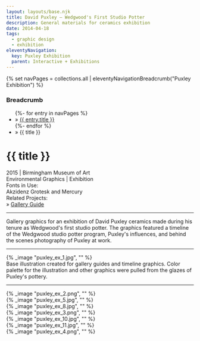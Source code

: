 ```yaml
---
layout: layouts/base.njk
title: David Puxley – Wedgwood's First Studio Potter
description: General materials for ceramics exhibition 
date: 2014-04-18
tags:
  - graphic design
  - exhibition
eleventyNavigation:
  key: Puxley Exhibition
  parent: Interactive + Exhibitions
---
```

{% set navPages = collections.all | eleventyNavigationBreadcrumb("Puxley Exhibition") %}
<div class="breadcrumb">
    <h3 class="visually-hidden">Breadcrumb</h3>
	<ul class="nav">
            {%- for entry in navPages %}
		<li class="nav-item"{% if entry.url == page.url %} class="active-breadcrumb"{% endif %}> » <a href="{{ entry.url }}">{{ entry.title }}</a></li>
  	    	{%- endfor %}
	    <li class="nav-item"><active-breadcrumb>» {{ title }}</active-breadcrumb></li>
	</ul>
</div>
<div class="container">
	<div class="row"></div>
	<div class="row">
		<div class="col">
			<h1>{{ title }}</h1>
			<figcaption>2015 | Birmingham Museum of Art</figcaption>
			<figcaption>Environmental Graphics | Exhibition</figcaption>
			<figcaption>Fonts in Use:</br>Akzidenz Grotesk and Mercury</figcaption>
			<figcaption>Related Projects:</br>» <a href=/creative_index/books_editorial_brochures/2014_puxley>Gallery Guide</a></figcaption>
			<hr>
		    	<p>Gallery graphics for an exhibition of David Puxley ceramics made during his tenure as Wedgwood's first studio potter. The graphics featured a timeline of the Wedgwood studio potter program, Puxley's influences, and behind the scenes photography of Puxley at work.</p>
			<hr>
		</div>
        <div class="col-1 col-1-md col-1-lg"></div>
		<div class="col">
				{% _image "puxley_ex_1.jpg", "" %}
				<figcaption>Base illustration created for gallery guides and timeline graphics. Color palette for the illustration and other graphics were pulled from the glazes of Puxley's pottery.</figcaption>
		</div>
		<div class="col-1 col-1-md col-1-lg"></div>
	</div>
	<hr>
	<div class="row"></div>
	<div class="row"><div class="col">{% _image "puxley_ex_2.png", "" %}</div></div>
	<div class="row">
		<div class="col-2 col-2-md col-2-lg"></div>
		<div class="col-5 col-5-md col-5-lg"><div class="spacer"></div>{% _image "puxley_ex_5.jpg", "" %}</div>
		<div class="col-5 col-5-md col-5-lg"><div class="spacer-sm"></div>{% _image "puxley_ex_8.jpg", "" %}<div class="spacer"></div></div>
  	</div>
	<div class="row"><div class="col">{% _image "puxley_ex_3.png", "" %}</div></div>
	<div class="row">
		<div class="col-5 col-5-md col-5-lg"><div class="spacer"></div>{% _image "puxley_ex_10.jpg", "" %}</div>
		<div class="col-5 col-5-md col-5-lg"><div class="spacer-sm"></div>{% _image "puxley_ex_11.jpg", "" %}<div class="spacer"></div></div>
		<div class="col-2 col-2-md col-2-lg"></div>
  	</div>
	<div class="row"><div class="col">{% _image "puxley_ex_4.png", "" %}</div></div>
</div>